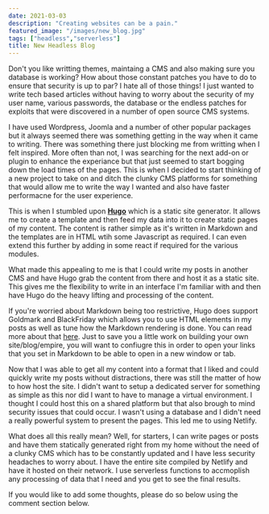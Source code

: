 ```yaml
---
date: 2021-03-03
description: "Creating websites can be a pain."
featured_image: "/images/new_blog.jpg"
tags: ["headless","serverless"]
title: New Headless Blog
---
```


Don't you like writting themes, maintaing a CMS and also making sure you database is working? How about those constant patches you have to do to ensure that security is up to par? I hate all of those things! I just wanted to write tech based articles without having to worry about the security of my user name, various passwords, the database or the endless patches for exploits that were discovered in a number of open source CMS systems.

I have used Wordpress, Joomla and a number of other popular packages but it always seemed there was something getting in the way when it came to writing. There was something there just blocking me from writting when I felt inspired. More often than not, I was searching for the next add-on or plugin to enhance the experiance but that just seemed to start bogging down the load times of the pages. This is when I decided to start thinking of a new project to take on and ditch the clunky CMS platforms for something that would allow me to write the way I wanted and also have faster performacne for the user experience.

This is when I stumbled upon **[Hugo](https://gohugo.io)** which is a static site generator. It allows me to create a template and then feed my data into it to create static pages of my content. The content is rather simple as it's written in Markdown and the templates are in HTML wtih some Javascript as required. I can even extend this further by adding in some react if required for the various modules.

What made this appealing to me is that I could write my posts in another CMS and have Hugo grab the content from there and host it as a static site. This gives me the flexibility to write in an interface I'm familiar with and then have Hugo do the heavy lifting and processing of the content.

If you're worried about Markdown being too restrictive, Hugo does support Goldmark and BlackFriday which allows you to use HTML elements in my posts as well as tune how the Markdown rendering is done. You can read more about that [here](https://gohugo.io/getting-started/configuration-markup/). Just to save you a little work on building your own site/blog/empire, you will want to confiugre this in order to open your links that you set in Markdown to be able to open in a new window or tab.

Now that I was able to get all my content into a format that I liked and could quickly write my posts without distractions, there was still the matter of how 
to how host the site. I didn't want to setup a dedicated server for something as simple as this nor did I want to have to manage a virtual environment. 
I thought I could host this on a shared platform but that also brough to mind security issues that could occur. I wasn't using a database and I didn't need 
a really powerful system to present the pages. This led me to using Netlify. 

What does all this really mean? Well, for starters, I can write pages or posts and have them statically generated right from my home without the need of a clunky 
CMS which has to be constantly updated and I have less security headaches to worry about. I have the entire site compiled by Netlify and have it hosted on their network. I use serverless functions to accmoplish any processing of data that I need and you get to see the final results. 

If you would like to add some thoughts, please do so below using the comment section below.